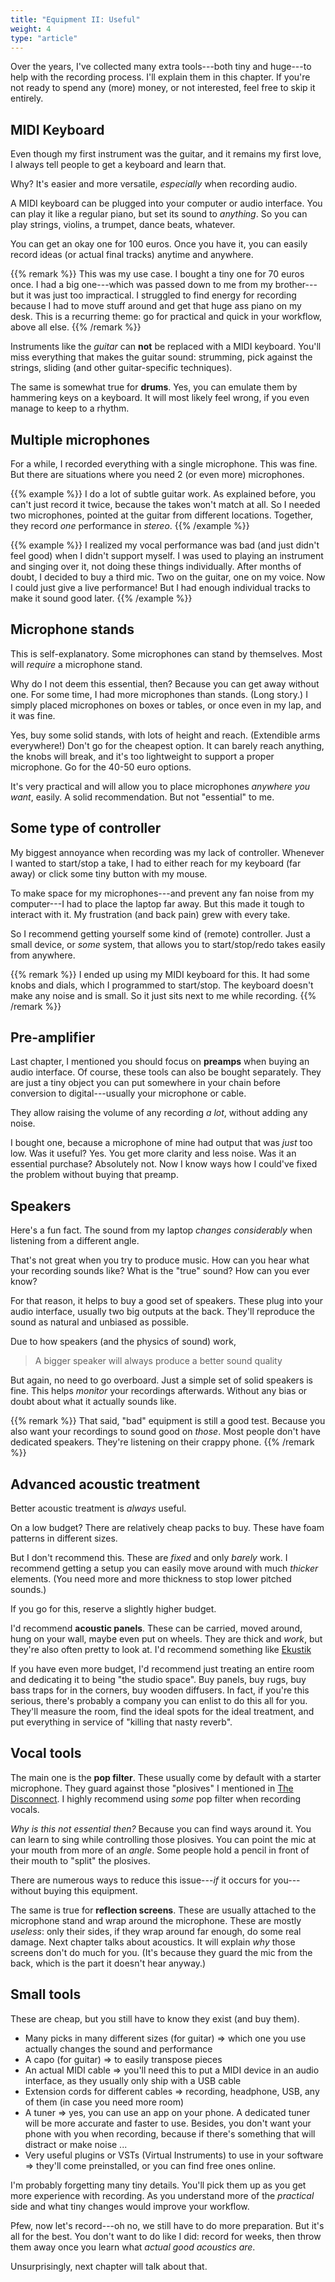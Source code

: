```yaml
---
title: "Equipment II: Useful"
weight: 4
type: "article"
---
```


Over the years, I've collected many extra tools---both tiny and huge---to help with the recording process. I'll explain them in this chapter. If you're not ready to spend any (more) money, or not interested, feel free to skip it entirely.

## MIDI Keyboard

Even though my first instrument was the guitar, and it remains my first love, I always tell people to get a keyboard and learn that.

Why? It's easier and more versatile, _especially_ when recording audio.

A MIDI keyboard can be plugged into your computer or audio interface. You can play it like a regular piano, but set its sound to _anything_. So you can play strings, violins, a trumpet, dance beats, whatever.

You can get an okay one for 100 euros. Once you have it, you can easily record ideas (or actual final tracks) anytime and anywhere.

{{% remark %}}
This was my use case. I bought a tiny one for 70 euros once. I had a big one---which was passed down to me from my brother---but it was just too impractical. I struggled to find energy for recording because I had to move stuff around and get that huge ass piano on my desk. This is a recurring theme: go for practical and quick in your workflow, above all else.
{{% /remark %}}

Instruments like the _guitar_ can **not** be replaced with a MIDI keyboard. You'll miss everything that makes the guitar sound: strumming, pick against the strings, sliding (and other guitar-specific techniques).

The same is somewhat true for **drums**. Yes, you can emulate them by hammering keys on a keyboard. It will most likely feel wrong, if you even manage to keep to a rhythm.

## Multiple microphones

For a while, I recorded everything with a single microphone. This was fine. But there are situations where you need 2 (or even more) microphones.

{{% example %}}
I do a lot of subtle guitar work. As explained before, you can't just record it twice, because the takes won't match at all. So I needed two microphones, pointed at the guitar from different locations. Together, they record _one_ performance in _stereo_.
{{% /example %}}

{{% example %}}
I realized my vocal performance was bad (and just didn't feel good) when I didn't support myself. I was used to playing an instrument and singing over it, not doing these things individually. After months of doubt, I decided to buy a third mic. Two on the guitar, one on my voice. Now I could just give a live performance! But I had enough individual tracks to make it sound good later.
{{% /example %}}

## Microphone stands

This is self-explanatory. Some microphones can stand by themselves. Most will _require_ a microphone stand.

Why do I not deem this essential, then? Because you can get away without one. For some time, I had more microphones than stands. (Long story.) I simply placed microphones on boxes or tables, or once even in my lap, and it was fine.

Yes, buy some solid stands, with lots of height and reach. (Extendible arms everywhere!) Don't go for the cheapest option. It can barely reach anything, the knobs will break, and it's too lightweight to support a proper microphone. Go for the 40-50 euro options.

It's very practical and will allow you to place microphones _anywhere you want_, easily. A solid recommendation. But not "essential" to me.

## Some type of controller

My biggest annoyance when recording was my lack of controller. Whenever I wanted to start/stop a take, I had to either reach for my keyboard (far away) or click some tiny button with my mouse.

To make space for my microphones---and prevent any fan noise from my computer---I had to place the laptop far away. But this made it tough to interact with it. My frustration (and back pain) grew with every take.

So I recommend getting yourself some kind of (remote) controller. Just a small device, or _some_ system, that allows you to start/stop/redo takes easily from anywhere.

{{% remark %}}
I ended up using my MIDI keyboard for this. It had some knobs and dials, which I programmed to start/stop. The keyboard doesn't make any noise and is small. So it just sits next to me while recording.
{{% /remark %}}

## Pre-amplifier

Last chapter, I mentioned you should focus on **preamps** when buying an audio interface. Of course, these tools can also be bought separately. They are just a tiny object you can put somewhere in your chain before conversion to digital---usually your microphone or cable.

They allow raising the volume of any recording _a lot_, without adding any noise.

I bought one, because a microphone of mine had output that was _just_ too low. Was it useful? Yes. You get more clarity and less noise. Was it an essential purchase? Absolutely not. Now I know ways how I could've fixed the problem without buying that preamp.

## Speakers

Here's a fun fact. The sound from my laptop _changes considerably_ when listening from a different angle.

That's not great when you try to produce music. How can you hear what your recording sounds like? What is the "true" sound? How can you ever know?

For that reason, it helps to buy a good set of speakers. These plug into your audio interface, usually two big outputs at the back. They'll reproduce the sound as natural and unbiased as possible.

Due to how speakers (and the physics of sound) work,

> A bigger speaker will always produce a better sound quality

But again, no need to go overboard. Just a simple set of solid speakers is fine. This helps _monitor_ your recordings afterwards. Without any bias or doubt about what it actually sounds like.

{{% remark %}}
That said, "bad" equipment is still a good test. Because you also want your recordings to sound good on _those_. Most people don't have dedicated speakers. They're listening on their crappy phone.
{{% /remark %}}

## Advanced acoustic treatment

Better acoustic treatment is _always_ useful.

On a low budget? There are relatively cheap packs to buy. These have foam patterns in different sizes. 

But I don't recommend this. These are _fixed_ and only _barely_ work. I recommend getting a setup you can easily move around with much _thicker_ elements. (You need more and more thickness to stop lower pitched sounds.)

If you go for this, reserve a slightly higher budget.

I'd recommend **acoustic panels**. These can be carried, moved around, hung on your wall, maybe even put on wheels. They are thick and _work_, but they're also often pretty to look at. I'd recommend something like [Ekustik](https://www.ekustik.eu/catalog/absorber-woody-queen)

If you have even more budget, I'd recommend just treating an entire room and dedicating it to being "the studio space". Buy panels, buy rugs, buy bass traps for in the corners, buy wooden diffusers. In fact, if you're this serious, there's probably a company you can enlist to do this all for you. They'll measure the room, find the ideal spots for the ideal treatment, and put everything in service of "killing that nasty reverb".

## Vocal tools

The main one is the **pop filter**. These usually come by default with a starter microphone. They guard against those "plosives" I mentioned in [The Disconnect](../the-disconnect/). I highly recommend using _some_ pop filter when recording vocals.

_Why is this not essential then?_ Because you can find ways around it. You can learn to sing while controlling those plosives. You can point the mic at your mouth from more of an _angle_. Some people hold a pencil in front of their mouth to "split" the plosives.

There are numerous ways to reduce this issue---_if_ it occurs for you---without buying this equipment.

The same is true for **reflection screens**. These are usually attached to the microphone stand and wrap around the microphone. These are mostly _useless_: only their sides, if they wrap around far enough, do some real damage. Next chapter talks about acoustics. It will explain _why_ those screens don't do much for you. (It's because they guard the mic from the back, which is the part it doesn't hear anyway.)

## Small tools

These are cheap, but you still have to know they exist (and buy them).

* Many picks in many different sizes (for guitar) => which one you use actually changes the sound and performance
* A capo (for guitar) => to easily transpose pieces
* An actual MIDI cable => you'll need this to put a MIDI device in an audio interface, as they usually only ship with a USB cable
* Extension cords for different cables => recording, headphone, USB, any of them (in case you need more room)
* A tuner => yes, you can use an app on your phone. A dedicated tuner will be more accurate and faster to use. Besides, you don't want your phone with you when recording, because if there's something that will distract or make noise ...
* Very useful plugins or VSTs (Virtual Instruments) to use in your software => they'll come preinstalled, or you can find free ones online.

I'm probably forgetting many tiny details. You'll pick them up as you get more experience with recording. As you understand more of the _practical_ side and what tiny changes would improve your workflow.

Pfew, now let's record---oh no, we still have to do more preparation. But it's all for the best. You don't want to do like I did: record for weeks, then throw them away once you learn what _actual good acoustics are_. 

Unsurprisingly, next chapter will talk about that.